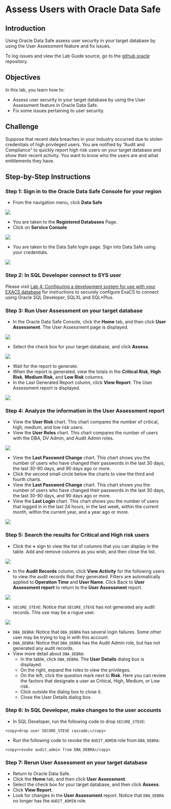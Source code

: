 # Assess Users with Oracle Data Safe

## Introduction
Using Oracle Data Safe assess user security in your target database by using the User Assessment feature and fix issues.

To log issues and view the Lab Guide source, go to the [github oracle](https://github.com/oracle/learning-library/issues/new) repository.

## Objectives
In this lab, you learn how to:
- Assess user security in your target database by using the User Assessment feature in Oracle Data Safe.
- Fix some issues pertaining to user security.

## Challenge
Suppose that recent data breaches in your industry occurred due to stolen credentials of high privileged users. You are notified by “Audit and Compliance” to quickly report high risk users on your target database and show their recent activity. You want to know who the users are and what entitlements they have.

## Step-by-Step Instructions

### Step 1: Sign in to the Oracle Data Safe Console for your region

- From the navigation menu, click **Data Safe**

![](./images/dbsec/datasafe/login/navigation.png " ")

- You are taken to the **Registered Databases** Page.
- Click on **Service Console**

![](./images/dbsec/datasafe/login/service-console.png " ")

- You are taken to the Data Safe login page. Sign into Data Safe using your credentials.

![](./images/dbsec/datasafe/login/sign-in.png " ")

### Step 2: In SQL Developer connect to SYS user
Please visit [Lab 4: Configuring a development system for use with your EXACS database](ConfigureDevClient.md) for instructions to securely configure ExaCS to connect using Oracle SQL Developer, SQLXL and SQL*Plus.

### Step 3: Run User Assessment on your target database
- In the Oracle Data Safe Console, click the **Home** tab, and then click **User Assessment**. The User Assessment page is displayed.

![](./images/dbsec/datasafe/assessment/user-assessment-nav.png " ")

- Select the check box for your target database, and click **Assess**.

![](./images/dbsec/datasafe/assessment/target.png " ")

- Wait for the report to generate.
- When the report is generated, view the totals in the **Critical Risk**, **High Risk**, **Medium Risk**, and **Low Risk** columns.
- In the Last Generated Report column, click **View Report**. The User Assessment report is displayed.

![](./images/dbsec/datasafe/assessment/target2.png " ")

### Step 4: Analyze the information in the User Assessment report
- View the **User Risk** chart. This chart compares the number of critical, high, medium, and low risk users.
- View the **User Roles** chart. This chart compares the number of users with the DBA, DV Admin, and Audit Admin roles.

![](./images/dbsec/datasafe/assessment/user-risk.png " ")
- View the **Last Password Change** chart. This chart shows you the number of users who have changed their passwords in the last 30 days, the last 30-90 days, and 90 days ago or more.
- Click the second small circle below the charts to view the third and fourth charts.
- View the **Last Password Change** chart. This chart shows you the number of users who have changed their passwords in the last 30 days, the last 30-90 days, and 90 days ago or more.
- View the **Last Login** chart. This chart shows you the number of users that logged in in the last 24 hours, in the last week, within the current month, within the current year, and a year ago or more.

![](./images/dbsec/datasafe/assessment/last-password.png " ")

### Step 5: Search the results for Critical and High risk users
- Click the **+** sign to view the list of columns that you can display in the table. Add and remove columns as you wish, and then close the list.

![](./images/dbsec/datasafe/assessment/add-sign.png " ")

- In the **Audit Records** column, click **View Activity** for the following users to view the audit records that they generated. Filters are automatically applied to **Operation Time** and **User Name**. Click Back to **User Assessment report** to return to the **User Assessment** report.

![](./images/dbsec/datasafe/assessment/view-activity.png " ")

- `SECURE_STEVE`: Notice that `SECURE_STEVE` has not generated any audit records. This use may be a rogue user.

![](./images/dbsec/datasafe/assessment/secure-steve.png " ")

- `DBA_DEBRA`: Notice that `DBA_DEBRA` has several login failures. Some other user may be trying to log in with this account.
- `DBA_DEBRA`: Notice that `DBA_DEBRA` has the Audit Admin role, but has not generated any audit records.
- View more detail about `DBA_DEBRA`:
  - In the table, click `DBA_DEBRA`. The **User Details** dialog box is displayed.
  - On the right, expand the roles to view the privileges.
  - On the left, click the question mark next to **Risk**. Here you can review the factors that designate a user as Critical, High, Medium, or Low risk.
  - Click outside the dialog box to close it.
  - Close the User Details dialog box.

### Step 6: In SQL Developer, make changes to the user accounts

- In SQL Developer, run the following code to drop `SECURE_STEVE`:

```
<copy>drop user SECURE_STEVE cascade;</copy>
```
- Run the following code to revoke the `AUDIT_ADMIN` role from `DBA_DEBRA`:

```
<copy>revoke audit_admin from DBA_DEBRA</copy>
```
### Step 7: Rerun User Assessment on your target database
- Return to Oracle Data Safe.
- Click the **Home** tab, and then click **User Assessment**.
- Select the check box for your target database, and then click **Assess**.
- Click **View Report**.
- Look for changes in the **User Assessment** report. Notice that `DBA_DEBRA` no longer has the `AUDIT_ADMIN` role.
